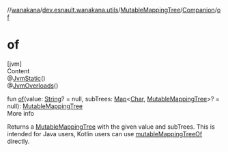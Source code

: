 //[wanakana](../../../index.md)/[dev.esnault.wanakana.utils](../../index.md)/[MutableMappingTree](../index.md)/[Companion](index.md)/[of](of.md)



# of  
[jvm]  
Content  
@[JvmStatic](https://kotlinlang.org/api/latest/jvm/stdlib/kotlin.jvm/-jvm-static/index.html)()  
@[JvmOverloads](https://kotlinlang.org/api/latest/jvm/stdlib/kotlin.jvm/-jvm-overloads/index.html)()  
  
fun [of](of.md)(value: [String](https://kotlinlang.org/api/latest/jvm/stdlib/kotlin/-string/index.html)? = null, subTrees: [Map](https://kotlinlang.org/api/latest/jvm/stdlib/kotlin.collections/-map/index.html)<[Char](https://kotlinlang.org/api/latest/jvm/stdlib/kotlin/-char/index.html), [MutableMappingTree](../index.md)>? = null): [MutableMappingTree](../index.md)  
More info  


Returns a [MutableMappingTree](../index.md) with the given value and subTrees. This is intended for Java users, Kotlin users can use [mutableMappingTreeOf](../../mutable-mapping-tree-of.md) directly.

  



